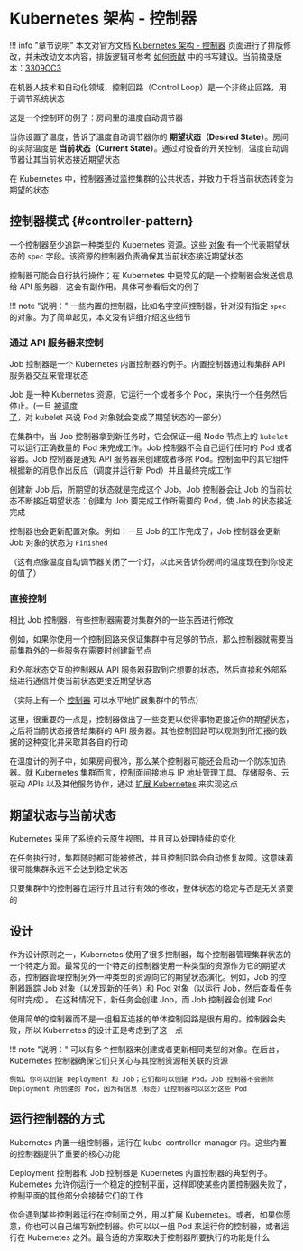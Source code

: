# Kubernetes 架构 - 控制器

!!! info "章节说明"
    本文对官方文档 [Kubernetes 架构 - 控制器](https://kubernetes.io/zh-cn/docs/concepts/architecture/controller/) 页面进行了排版修改，并未改动文本内容，排版逻辑可参考 [如何贡献](https://github.com/ProjectTAM/100H-K8s/blob/master/CONTRIBUTING.md) 中的书写建议。当前摘录版本：[3309CC3](https://github.com/kubernetes/website/commit/3309cc33176266f59631685d607f87033e5b3051)

在机器人技术和自动化领域，控制回路（Control Loop）是一个非终止回路，用于调节系统状态

这是一个控制环的例子：房间里的温度自动调节器

当你设置了温度，告诉了温度自动调节器你的 **期望状态（Desired State）**。房间的实际温度是 **当前状态（Current State）**。通过对设备的开关控制，温度自动调节器让其当前状态接近期望状态

在 Kubernetes 中，控制器通过监控集群的公共状态，并致力于将当前状态转变为期望的状态

## 控制器模式 {#controller-pattern}

一个控制器至少追踪一种类型的 Kubernetes 资源。这些 [对象](https://kubernetes.io/zh-cn/docs/concepts/overview/working-with-objects/kubernetes-objects/#kubernetes-objects) 有一个代表期望状态的 `spec` 字段。该资源的控制器负责确保其当前状态接近期望状态

控制器可能会自行执行操作；在 Kubernetes 中更常见的是一个控制器会发送信息给 API 服务器，这会有副作用。具体可参看后文的例子

!!! note "说明："
        一些内置的控制器，比如名字空间控制器，针对没有指定 `spec` 的对象。为了简单起见，本文没有详细介绍这些细节

### 通过 API 服务器来控制

Job 控制器是一个 Kubernetes 内置控制器的例子。内置控制器通过和集群 API 服务器交互来管理状态

Job 是一种 Kubernetes 资源，它运行一个或者多个 Pod，来执行一个任务然后停止。(一旦 [被调度了](https://kubernetes.io/zh-cn/docs/concepts/scheduling-eviction/)，对 kubelet 来说 Pod 对象就会变成了期望状态的一部分）

在集群中，当 Job 控制器拿到新任务时，它会保证一组 Node 节点上的 `kubelet` 可以运行正确数量的 Pod 来完成工作。Job 控制器不会自己运行任何的 Pod 或者容器。Job 控制器是通知 API 服务器来创建或者移除 Pod。控制面中的其它组件根据新的消息作出反应（调度并运行新 Pod）并且最终完成工作

创建新 Job 后，所期望的状态就是完成这个 Job。Job 控制器会让 Job 的当前状态不断接近期望状态：创建为 Job 要完成工作所需要的 Pod，使 Job 的状态接近完成

控制器也会更新配置对象。例如：一旦 Job 的工作完成了，Job 控制器会更新 Job 对象的状态为 `Finished`

（这有点像温度自动调节器关闭了一个灯，以此来告诉你房间的温度现在到你设定的值了）

### 直接控制

相比 Job 控制器，有些控制器需要对集群外的一些东西进行修改

例如，如果你使用一个控制回路来保证集群中有足够的节点，那么控制器就需要当前集群外的一些服务在需要时创建新节点

和外部状态交互的控制器从 API 服务器获取到它想要的状态，然后直接和外部系统进行通信并使当前状态更接近期望状态

（实际上有一个 [控制器](https://github.com/kubernetes/autoscaler/) 可以水平地扩展集群中的节点）

这里，很重要的一点是，控制器做出了一些变更以使得事物更接近你的期望状态，之后将当前状态报告给集群的 API 服务器。其他控制回路可以观测到所汇报的数据的这种变化并采取其各自的行动

在温度计的例子中，如果房间很冷，那么某个控制器可能还会启动一个防冻加热器。就 Kubernetes 集群而言，控制面间接地与 IP 地址管理工具、存储服务、云驱动 APIs 以及其他服务协作，通过 [扩展 Kubernetes](https://kubernetes.io/zh-cn/docs/concepts/extend-kubernetes/) 来实现这点

## 期望状态与当前状态

Kubernetes 采用了系统的云原生视图，并且可以处理持续的变化

在任务执行时，集群随时都可能被修改，并且控制回路会自动修复故障。这意味着很可能集群永远不会达到稳定状态

只要集群中的控制器在运行并且进行有效的修改，整体状态的稳定与否是无关紧要的

## 设计

作为设计原则之一，Kubernetes 使用了很多控制器，每个控制器管理集群状态的一个特定方面。最常见的一个特定的控制器使用一种类型的资源作为它的期望状态，控制器管理控制另外一种类型的资源向它的期望状态演化。例如，Job 的控制器跟踪 Job 对象（以发现新的任务）和 Pod 对象（以运行 Job，然后查看任务何时完成）。 在这种情况下，新任务会创建 Job，而 Job 控制器会创建 Pod

使用简单的控制器而不是一组相互连接的单体控制回路是很有用的。控制器会失败，所以 Kubernetes 的设计正是考虑到了这一点

!!! note "说明："
    可以有多个控制器来创建或者更新相同类型的对象。在后台，Kubernetes 控制器确保它们只关心与其控制资源相关联的资源

    例如，你可以创建 Deployment 和 Job；它们都可以创建 Pod。Job 控制器不会删除 Deployment 所创建的 Pod，因为有信息（标签）让控制器可以区分这些 Pod

## 运行控制器的方式

Kubernetes 内置一组控制器，运行在 kube-controller-manager 内。这些内置的控制器提供了重要的核心功能

Deployment 控制器和 Job 控制器是 Kubernetes 内置控制器的典型例子。Kubernetes 允许你运行一个稳定的控制平面，这样即使某些内置控制器失败了， 控制平面的其他部分会接替它们的工作

你会遇到某些控制器运行在控制面之外，用以扩展 Kubernetes。或者，如果你愿意，你也可以自己编写新控制器。你可以以一组 Pod 来运行你的控制器，或者运行在 Kubernetes 之外。最合适的方案取决于控制器所要执行的功能是什么
